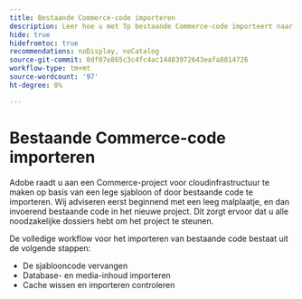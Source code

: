 ```yaml
---
title: Bestaande Commerce-code importeren
description: Leer hoe u met Tp bestaande Commerce-code importeert naar een nieuw cloudinfragment.
hide: true
hidefromtoc: true
recommendations: noDisplay, noCatalog
source-git-commit: 0df07e865c3c4fc4ac14483972643eafa8814726
workflow-type: tm+mt
source-wordcount: '97'
ht-degree: 0%

---
```



# Bestaande Commerce-code importeren

Adobe raadt u aan een Commerce-project voor cloudinfrastructuur te maken op basis van een lege sjabloon of door bestaande code te importeren. Wij adviseren eerst beginnend met een leeg malplaatje, en dan invoerend bestaande code in het nieuwe project. Dit zorgt ervoor dat u alle noodzakelijke dossiers hebt om het project te steunen.

De volledige workflow voor het importeren van bestaande code bestaat uit de volgende stappen:

- De sjablooncode vervangen
- Database- en media-inhoud importeren
- Cache wissen en importeren controleren
